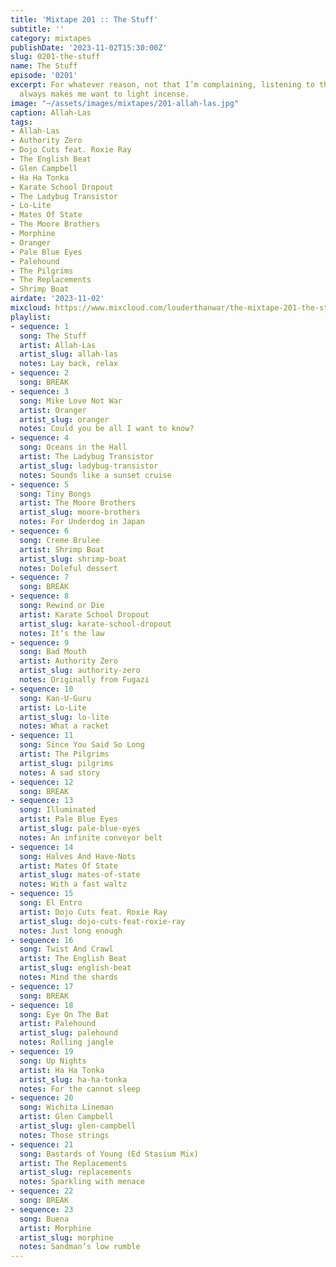 ```yaml
---
title: 'Mixtape 201 :: The Stuff'
subtitle: ''
category: mixtapes
publishDate: '2023-11-02T15:30:00Z'
slug: 0201-the-stuff
name: The Stuff
episode: '0201'
excerpt: For whatever reason, not that I’m complaining, listening to the Allah-Las
  always makes me want to light incense.
image: "~/assets/images/mixtapes/201-allah-las.jpg"
caption: Allah-Las
tags:
- Allah-Las
- Authority Zero
- Dojo Cuts feat. Roxie Ray
- The English Beat
- Glen Campbell
- Ha Ha Tonka
- Karate School Dropout
- The Ladybug Transistor
- Lo-Lite
- Mates Of State
- The Moore Brothers
- Morphine
- Oranger
- Pale Blue Eyes
- Palehound
- The Pilgrims
- The Replacements
- Shrimp Boat
airdate: '2023-11-02'
mixcloud: https://www.mixcloud.com/louderthanwar/the-mixtape-201-the-stuff-2023-11-02/
playlist:
- sequence: 1
  song: The Stuff
  artist: Allah-Las
  artist_slug: allah-las
  notes: Lay back, relax
- sequence: 2
  song: BREAK
- sequence: 3
  song: Mike Love Not War
  artist: Oranger
  artist_slug: oranger
  notes: Could you be all I want to know?
- sequence: 4
  song: Oceans in the Hall
  artist: The Ladybug Transistor
  artist_slug: ladybug-transistor
  notes: Sounds like a sunset cruise
- sequence: 5
  song: Tiny Bongs
  artist: The Moore Brothers
  artist_slug: moore-brothers
  notes: For Underdog in Japan
- sequence: 6
  song: Creme Brulee
  artist: Shrimp Boat
  artist_slug: shrimp-boat
  notes: Doleful dessert
- sequence: 7
  song: BREAK
- sequence: 8
  song: Rewind or Die
  artist: Karate School Dropout
  artist_slug: karate-school-dropout
  notes: It’s the law
- sequence: 9
  song: Bad Mouth
  artist: Authority Zero
  artist_slug: authority-zero
  notes: Originally from Fugazi
- sequence: 10
  song: Kan-U-Guru
  artist: Lo-Lite
  artist_slug: lo-lite
  notes: What a racket
- sequence: 11
  song: Since You Said So Long
  artist: The Pilgrims
  artist_slug: pilgrims
  notes: A sad story
- sequence: 12
  song: BREAK
- sequence: 13
  song: Illuminated
  artist: Pale Blue Eyes
  artist_slug: pale-blue-eyes
  notes: An infinite conveyor belt
- sequence: 14
  song: Halves And Have-Nots
  artist: Mates Of State
  artist_slug: mates-of-state
  notes: With a fast waltz
- sequence: 15
  song: El Entro
  artist: Dojo Cuts feat. Roxie Ray
  artist_slug: dojo-cuts-feat-roxie-ray
  notes: Just long enough
- sequence: 16
  song: Twist And Crawl
  artist: The English Beat
  artist_slug: english-beat
  notes: Mind the shards
- sequence: 17
  song: BREAK
- sequence: 18
  song: Eye On The Bat
  artist: Palehound
  artist_slug: palehound
  notes: Rolling jangle
- sequence: 19
  song: Up Nights
  artist: Ha Ha Tonka
  artist_slug: ha-ha-tonka
  notes: For the cannot sleep
- sequence: 20
  song: Wichita Lineman
  artist: Glen Campbell
  artist_slug: glen-campbell
  notes: Those strings
- sequence: 21
  song: Bastards of Young (Ed Stasium Mix)
  artist: The Replacements
  artist_slug: replacements
  notes: Sparkling with menace
- sequence: 22
  song: BREAK
- sequence: 23
  song: Buena
  artist: Morphine
  artist_slug: morphine
  notes: Sandman’s low rumble
---
```


